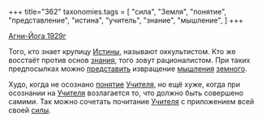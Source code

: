 +++
title="362"
taxonomies.tags = [
 "сила",
 "Земля",
 "понятие",
 "представление",
 "истина",
 "учитель",
 "знание",
 "мышление",
]
+++

[Агни-Йога 1929г](/agni/1929)

Того, кто знает крупицу [Истины](/tags/истина), называют оккультистом. Кто же восстаёт против основ [знания](/tags/знание), того зовут рационалистом. При таких предпосылках можно [представить](/tags/представление) извращение [мышления](/tags/мышление) [земного](/tags/Земля).   

Худо, когда не осознано [понятие](/tags/понятие) [Учителя](/tags/учитель), но ещё хуже, когда при осознании на [Учителя](/tags/учитель) возлагается то, что должно быть совершено самими. Так можно сочетать почитание [Учителя](/tags/учитель) с приложением всей своей [силы](/tags/сила).